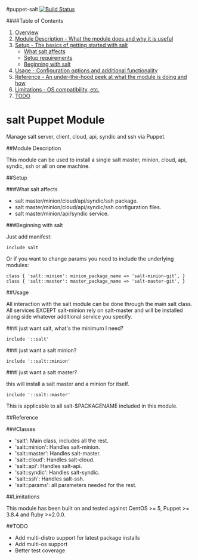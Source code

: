 #puppet-salt [![Build Status](https://travis-ci.org/beardedeagle/puppet-salt.svg)](https://travis-ci.org/beardedeagle/puppet-salt)

####Table of Contents

1. [Overview](#overview)
2. [Module Description - What the module does and why it is useful](#module-description)
3. [Setup - The basics of getting started with salt](#setup)
    * [What salt affects](#what-salt-affects)
    * [Setup requirements](#setup-requirements)
    * [Beginning with salt](#beginning-with-salt)
4. [Usage - Configuration options and additional functionality](#usage)
5. [Reference - An under-the-hood peek at what the module is doing and how](#reference)
6. [Limitations - OS compatibility, etc.](#limitations)
7. [TODO](#todo)

# salt Puppet Module

Manage salt server, client, cloud, api, syndic and ssh via Puppet.

##Module Description

This module can be used to install a single salt master, minion, cloud, api, syndic, ssh or all on one machine.

##Setup

###What salt affects

 * salt master/minion/cloud/api/syndic/ssh package.
 * salt master/minion/cloud/api/syndic/ssh configuration files.
 * salt master/minion/api/syndic service.

###Beginning with salt

Just add manifest:

```puppet
include salt
```

Or if you want to change params you need to include the underlying modules:

```puppet
class { 'salt::minion': minion_package_name => 'salt-minion-git', }
class { 'salt::master': master_package_name => 'salt-master-git', }
```

##Usage

All interaction with the salt module can be done through
the main salt class. All services EXCEPT salt-minion rely
on salt-master and will be installed along side whatever
additional service you specify.

###I just want salt, what's the minimum I need?

```puppet
include '::salt'
```

###I just want a salt minion?

```puppet
include '::salt::minion'
```

###I just want a salt master?

this will install a salt master and a minion for itself.

```puppet
include '::salt::master'
```

This is applicable to all salt-$PACKAGENAME included in this module.

##Reference

###Classes
 * 'salt': Main class, includes all the rest.
 * 'salt::minion': Handles salt-minion.
 * 'salt::master': Handles salt-master.
 * 'salt::cloud': Handles salt-cloud.
 * 'salt::api': Handles salt-api.
 * 'salt::syndic': Handles salt-syndic.
 * 'salt::ssh': Handles salt-ssh.
 * 'salt::params': all parameters needed for the rest.

##Limitations

This module has been built on and tested against CentOS >= 5, Puppet >= 3.8.4 and Ruby >=2.0.0.

##TODO
- Add multi-distro support for latest package installs
- Add multi-os support
- Better test coverage
